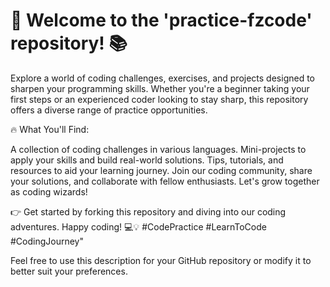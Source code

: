 # 🚀 Welcome to the 'practice-fzcode' repository! 📚

Explore a world of coding challenges, exercises, and projects designed to sharpen your programming skills. Whether you're a beginner taking your first steps or an experienced coder looking to stay sharp, this repository offers a diverse range of practice opportunities.

🔥 What You'll Find:

A collection of coding challenges in various languages.
Mini-projects to apply your skills and build real-world solutions.
Tips, tutorials, and resources to aid your learning journey.
Join our coding community, share your solutions, and collaborate with fellow enthusiasts. Let's grow together as coding wizards!

👉 Get started by forking this repository and diving into our coding adventures. Happy coding! 💻💡 #CodePractice #LearnToCode #CodingJourney"

Feel free to use this description for your GitHub repository or modify it to better suit your preferences.

